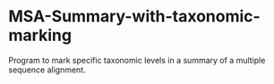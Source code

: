 # MSA-Summary-with-taxonomic-marking
Program to mark specific taxonomic levels in a summary of a multiple sequence alignment.
